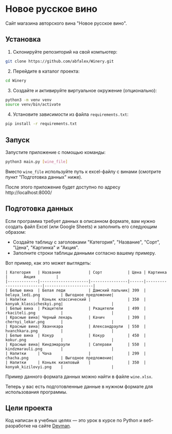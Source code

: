 # Новое русское вино

Сайт магазина авторского вина "Новое русское вино".

## Установка

1. Склонируйте репозиторий на свой компьютер:

```bash
git clone https://github.com/abfalex/Winery.git
```

2. Перейдите в каталог проекта:

```bash
cd Winery
```

3. Создайте и активируйте виртуальное окружение (опционально):

```bash
python3 -m venv venv
source venv/bin/activate
```

4. Установите зависимости из файла `requirements.txt`:

```bash
pip install -r requirements.txt
```

## Запуск

Запустите приложение с помощью команды:

```bash
python3 main.py [wine_file]
```

Вместо `wine_file` используйте путь к excel-файлу с винами (смотрите пункт "Подготовка данных" ниже).

После этого приложение будет доступно по адресу http://localhost:8000/

## Подготовка данных

Если программа требует данных в описанном формате, вам нужно создать файл Excel (или Google Sheets) и заполнить его следующим образом:

- Создайте таблицу с заголовками "Категория", "Название", "Сорт", "Цена", "Картинка" и "Акция".
- Заполните строки таблицы данными согласно вашему примеру.

Вот пример, как это может выглядеть:

```
| Категория   | Название            | Сорт           | Цена | Картинка                |       Акция         |
|-------------|---------------------|----------------|------|-------------------------|---------------------|
| Белые вина  | Белая леди          | Дамский пальчик| 399  | belaya_ledi.png         | Выгодное предложение|
| Напитки     | Коньяк классический |                | 350  | konyak_klassicheskyi.png|                     |
| Белые вина  | Ркацители           | Ркацители      | 499  | rkaciteli.png           |                     |
| Красные вина| Черный лекарь       | Качич          | 399  | chernyi_lekar.png       |                     |
| Красные вина| Хванчкара           | Александраули  | 550  | hvanchkara.png          |                     |
| Белые вина  | Кокур               | Кокур          | 450  | kokur.png               |                     |
| Красные вина| Киндзмараули        | Саперави       | 550  | kindzmarauli.png        |                     |
| Напитки     | Чача                |                | 299  | chacha.png              | Выгодное предложение|
| Напитки     | Коньяк кизиловый    |                | 350  | konyak_kizilovyi.png    |                     |
```

Пример данного формата данных можно найти в файле `wine.xlsx`.

Теперь у вас есть подготовленные данные в нужном формате для использования программы.

## Цели проекта

Код написан в учебных целях — это урок в курсе по Python и веб-разработке на сайте [Devman](https://dvmn.org).
